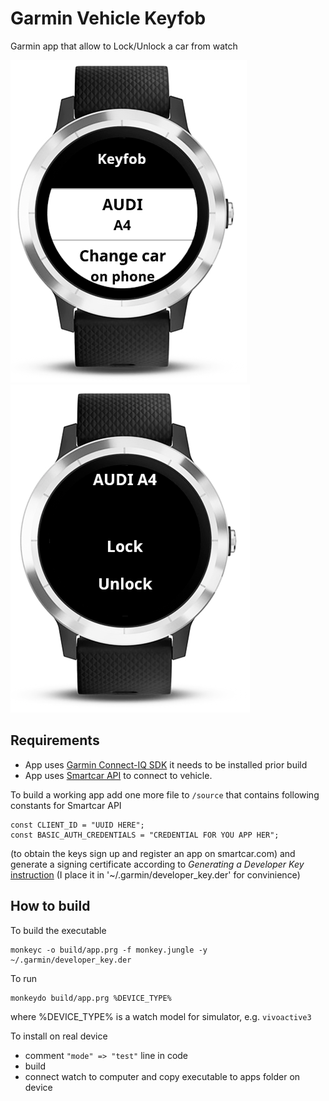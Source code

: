 # Garmin Vehicle Keyfob
Garmin app that allow to Lock/Unlock a car from watch


![Main screen](docs/keyfob_main_screen.png?raw=true)
![Lock screen](docs/keyfob_lock_screen.png?raw=true)

## Requirements
- App uses [Garmin Connect-IQ SDK](https://developer.garmin.com/connect-iq/overview/) it needs to be installed prior build
- App uses [Smartcar API](https://smartcar.com/docs/api) to connect to vehicle.

To build a working app add one more file to `/source` that contains following constants for Smartcar API
```
const CLIENT_ID = "UUID HERE";
const BASIC_AUTH_CREDENTIALS = "CREDENTIAL FOR YOU APP HER";
```
(to obtain the keys sign up and register an app on smartcar.com)
and generate a signing certificate according to _Generating a Developer Key_ [instruction](https://developer.garmin.com/connect-iq/programmers-guide/getting-started) (I place it in '~/.garmin/developer_key.der' for convinience)

## How to build
To build the executable
```
monkeyc -o build/app.prg -f monkey.jungle -y ~/.garmin/developer_key.der
```

To run
```
monkeydo build/app.prg %DEVICE_TYPE%
```
where %DEVICE_TYPE% is a watch model for simulator, e.g. `vivoactive3`

To install on real device
- comment `"mode" => "test"` line in code
- build
- connect watch to computer and copy executable to apps folder on device
